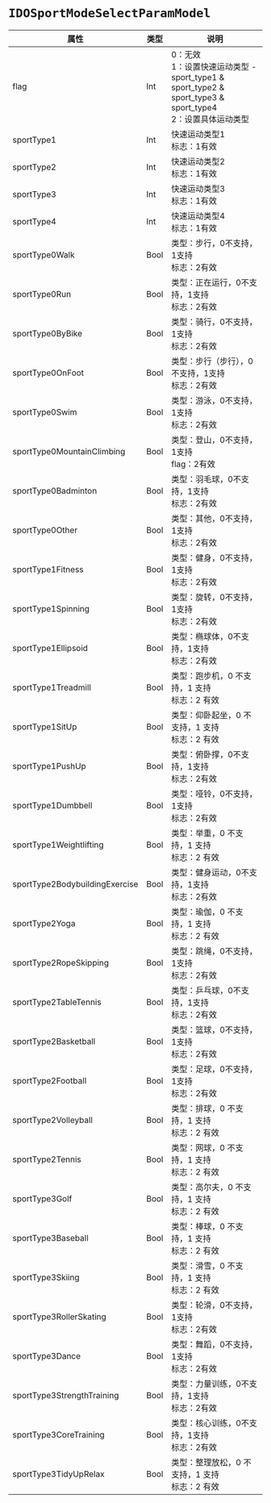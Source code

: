 # `IDOSportModeSelectParamModel`

| 属性        | 类型    | 说明         |
| ----------- | ------- | ------------ |
| flag | Int | 0：无效<br/>1：设置快速运动类型 - sport_type1 & sport_type2 & sport_type3 & sport_type4<br/>2：设置具体运动类型 |
| sportType1 | Int | 快速运动类型1<br/>标志：1有效 |
| sportType2 | Int | 快速运动类型2<br/>标志：1有效 |
| sportType3 | Int | 快速运动类型3<br/>标志：1有效 |
| sportType4 | Int | 快速运动类型4<br/>标志：1有效 |
| sportType0Walk | Bool | 类型：步行，0不支持，1支持<br/>标志：2有效 |
| sportType0Run | Bool | 类型：正在运行，0不支持，1支持<br/>标志：2有效 |
| sportType0ByBike | Bool | 类型：骑行，0不支持，1支持<br/>标志：2有效 |
| sportType0OnFoot | Bool | 类型：步行（步行），0不支持，1支持<br/>标志：2有效 |
| sportType0Swim | Bool | 类型：游泳，0不支持，1支持<br/>标志：2有效 |
| sportType0MountainClimbing | Bool | 类型：登山，0不支持，1支持<br/>flag：2有效 |
| sportType0Badminton | Bool | 类型：羽毛球，0不支持，1支持<br/>标志：2有效 |
| sportType0Other | Bool | 类型：其他，0不支持，1支持<br/>标志：2有效 |
| sportType1Fitness | Bool | 类型：健身，0不支持，1支持<br/>标志：2有效 |
| sportType1Spinning | Bool | 类型：旋转，0不支持，1支持<br/>标志：2有效 |
| sportType1Ellipsoid | Bool | 类型：椭球体，0不支持，1支持<br/>标志：2有效 |
| sportType1Treadmill | Bool | 类型：跑步机，0 不支持，1 支持<br/>标志：2 有效 |
| sportType1SitUp | Bool | 类型：仰卧起坐，0 不支持，1 支持<br/>标志：2 有效 |
| sportType1PushUp | Bool | 类型：俯卧撑，0不支持，1支持<br/>标志：2有效 |
| sportType1Dumbbell | Bool | 类型：哑铃，0不支持，1支持<br/>标志：2有效 |
| sportType1Weightlifting | Bool | 类型：举重，0 不支持，1 支持<br/>标志：2 有效 |
| sportType2BodybuildingExercise | Bool | 类型：健身运动，0不支持，1支持<br/>标志：2有效 |
| sportType2Yoga | Bool | 类型：瑜伽，0 不支持，1 支持<br/>标志：2 有效 |
| sportType2RopeSkipping | Bool | 类型：跳绳，0不支持，1支持<br/>标志：2有效 |
| sportType2TableTennis | Bool | 类型：乒乓球，0不支持，1支持<br/>标志：2有效 |
| sportType2Basketball | Bool | 类型：篮球，0不支持，1支持<br/>标志：2有效 |
| sportType2Football | Bool | 类型：足球，0不支持，1支持<br/>标志：2有效 |
| sportType2Volleyball | Bool | 类型：排球，0 不支持，1 支持<br/>标志：2 有效 |
| sportType2Tennis | Bool | 类型：网球，0 不支持，1 支持<br/>标志：2 有效 |
| sportType3Golf | Bool | 类型：高尔夫，0 不支持，1 支持<br/>标志：2 有效 |
| sportType3Baseball | Bool | 类型：棒球，0 不支持，1 支持<br/>标志：2 有效 |
| sportType3Skiing | Bool | 类型：滑雪，0 不支持，1 支持<br/>标志：2 有效 |
| sportType3RollerSkating | Bool | 类型：轮滑，0不支持，1支持<br/>标志：2有效 |
| sportType3Dance | Bool | 类型：舞蹈，0不支持，1支持<br/>标志：2有效 |
| sportType3StrengthTraining | Bool | 类型：力量训练，0不支持，1支持<br/>标志：2有效 |
| sportType3CoreTraining | Bool | 类型：核心训练，0不支持，1支持<br/>标志：2有效 |
| sportType3TidyUpRelax | Bool | 类型：整理放松，0 不支持，1 支持<br/>标志：2 有效 |
